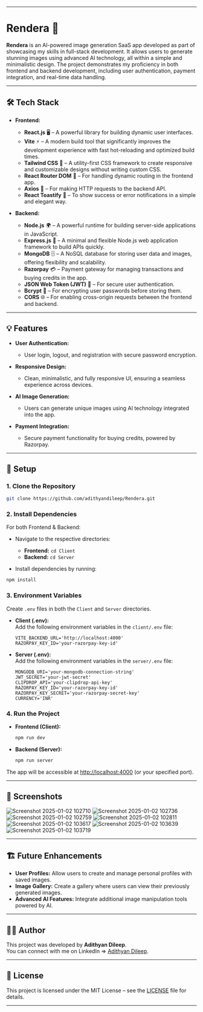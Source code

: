 
---

# Rendera 🚀  
**Rendera** is an AI-powered image generation SaaS app developed as part of showcasing my skills in full-stack development. It allows users to generate stunning images using advanced AI technology, all within a simple and minimalistic design. The project demonstrates my proficiency in both frontend and backend development, including user authentication, payment integration, and real-time data handling.

---

## 🛠️ Tech Stack

- **Frontend:**  
  - **React.js** 🖥️ – A powerful library for building dynamic user interfaces.
  - **Vite** ⚡ – A modern build tool that significantly improves the development experience with fast hot-reloading and optimized build times.
  - **Tailwind CSS** 🌿 – A utility-first CSS framework to create responsive and customizable designs without writing custom CSS.
  - **React Router DOM** 🔄 – For handling dynamic routing in the frontend app.
  - **Axios** 📡 – For making HTTP requests to the backend API.
  - **React Toastify** 🥳 – To show success or error notifications in a simple and elegant way.

- **Backend:**  
  - **Node.js** 🌍 – A powerful runtime for building server-side applications in JavaScript.
  - **Express.js** 🚀 – A minimal and flexible Node.js web application framework to build APIs quickly.
  - **MongoDB** 🗄️ – A NoSQL database for storing user data and images, offering flexibility and scalability.
  - **Razorpay** 💳 – Payment gateway for managing transactions and buying credits in the app.
  - **JSON Web Token (JWT)** 🔐 – For secure user authentication.
  - **Bcrypt** 🔑 – For encrypting user passwords before storing them.
  - **CORS** 🌐 – For enabling cross-origin requests between the frontend and backend.

---

## 💡 Features

- **User Authentication:**  
  - User login, logout, and registration with secure password encryption.
  
- **Responsive Design:**  
  - Clean, minimalistic, and fully responsive UI, ensuring a seamless experience across devices.

- **AI Image Generation:**  
  - Users can generate unique images using AI technology integrated into the app.

- **Payment Integration:**  
  - Secure payment functionality for buying credits, powered by Razorpay.

---

## 🚀 Setup

### 1. Clone the Repository  
```bash
git clone https://github.com/adithyandileep/Rendera.git
```

### 2. Install Dependencies

For both Frontend & Backend:

- Navigate to the respective directories:
  - **Frontend:** `cd Client`
  - **Backend:** `cd Server`

- Install dependencies by running:

```bash
npm install
```

### 3. Environment Variables  
Create `.env` files in both the `Client` and `Server` directories.

- **Client (.env):**  
  Add the following environment variables in the `client/.env` file:

  ```
  VITE_BACKEND_URL='http://localhost:4000'
  RAZORPAY_KEY_ID='your-razorpay-key-id'
  ```

- **Server (.env):**  
  Add the following environment variables in the `server/.env` file:

  ```
  MONGODB_URI='your-mongodb-connection-string'
  JWT_SECRET='your-jwt-secret'
  CLIPDROP_API='your-clipdrop-api-key'
  RAZORPAY_KEY_ID='your-razorpay-key-id'
  RAZORPAY_KEY_SECRET='your-razorpay-secret-key'
  CURRENCY='INR'
  ```

### 4. Run the Project

- **Frontend (Client):**  
  ```bash
  npm run dev
  ```

- **Backend (Server):**  
  ```bash
  npm run server
  ```

The app will be accessible at [http://localhost:4000](http://localhost:4000) (or your specified port).

---

## 🎨 Screenshots  

![Screenshot 2025-01-02 102710](https://github.com/user-attachments/assets/479850fe-399e-42da-a6e4-1cc7283beb36)
![Screenshot 2025-01-02 102736](https://github.com/user-attachments/assets/00905f20-af1c-4391-995e-b24dbed99415)
![Screenshot 2025-01-02 102759](https://github.com/user-attachments/assets/3e74e0cb-706f-437e-8379-a7dc13f5ca06)
![Screenshot 2025-01-02 102811](https://github.com/user-attachments/assets/09be3f02-e60e-466a-97e5-da249a02c7ea)
![Screenshot 2025-01-02 103617](https://github.com/user-attachments/assets/84e274ee-efe3-4447-9614-c204aa400b10)
![Screenshot 2025-01-02 103639](https://github.com/user-attachments/assets/e0d28f72-4985-402d-8196-5bedaefe3e8d)
![Screenshot 2025-01-02 103719](https://github.com/user-attachments/assets/767708e7-cbd9-4f48-b865-911a8b27b2db)

---


## 🏗️ Future Enhancements

- **User Profiles:** Allow users to create and manage personal profiles with saved images.
- **Image Gallery:** Create a gallery where users can view their previously generated images.
- **Advanced AI Features:** Integrate additional image manipulation tools powered by AI.

---

## 🧑‍💻 Author

This project was developed by **Adithyan Dileep**.  
You can connect with me on LinkedIn => [Adithyan Dileep](https://www.linkedin.com/in/Adithyan-Dileep).

---

## 📜 License

This project is licensed under the MIT License – see the [LICENSE](LICENSE) file for details.

---
